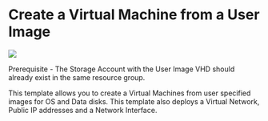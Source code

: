 # Create a Virtual Machine from a User Image

<a href="https://portal.azure.com/#create/Microsoft.Template/uri/https%3A%2F%2Fraw.githubusercontent.com%2Fiandow%2Fazure-quickstart-templates%2Fconsolidate_parameters2%2F101-vm-from-user-image-and-datadisk%2Fazuredeploy.json" target="_blank">
    <img src="http://azuredeploy.net/deploybutton.png"/>
</a>

Prerequisite - The Storage Account with the User Image VHD should already exist in the same resource group.

This template allows you to create a Virtual Machines from user specified images for OS and Data disks. This template also deploys a Virtual Network, Public IP addresses and a Network Interface.

